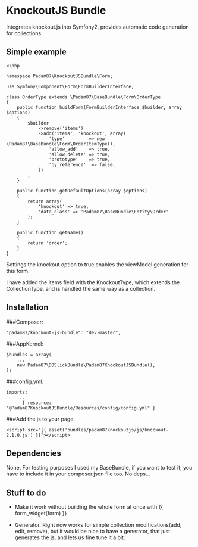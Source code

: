 # KnockoutJS Bundle #

Integrates knockout.js into Symfony2, provides automatic code generation for collections.

## Simple example ##

	<?php

	namespace Padam87\KnockoutJSBundle\Form;
	
	use Symfony\Component\Form\FormBuilderInterface;
	
	class OrderType extends \Padam87\BaseBundle\Form\OrderType
	{
	    public function buildForm(FormBuilderInterface $builder, array $options)
	    {
	        $builder
	            ->remove('items')
	            ->add('items', 'knockout', array(
	                'type'         => new \Padam87\BaseBundle\Form\OrderItemType(),
	                'allow_add'    => true,
	                'allow_delete' => true,
	                'prototype'    => true,
	                'by_reference'  => false,
	            ))
	        ;
	    }
		
		public function getDefaultOptions(array $options)
		{
			return array(
				'knockout' => true,
	            'data_class' => 'Padam87\BaseBundle\Entity\Order'
			);
		}
	
	    public function getName()
	    {
	        return 'order';
	    }
	}

Settings the knockout option to true enables the viewModel generation for this form.

I have added the items field with the KnockoutType, which extends the CollectionType, and is handled the same way as a collection.

## Installation

###Composer:

    "padam87/knockout-js-bundle": "dev-master",

###AppKernel:

    $bundles = array(
		...
        new Padam87\DDSlickBundle\Padam87KnockoutJSBundle(),
    );

###config.yml:

	imports:
	    ...
	    - { resource: "@Padam87KnockoutJSBundle/Resources/config/config.yml" }

###Add the js to your page.

    <script src="{{ asset('bundles/padam87knockoutjs/js/knockout-2.1.0.js') }}"></script>

## Dependencies

None. For testing purposes I used my BaseBundle, if you want to test it, you have to include it in your composer.json file too. No deps...

## Stuff to do

- Make it work without building the whole form at once with {{ form_widget(form) }}

- Generator. Right now works for simple collection modifications(add, edit, remove), but it would be nice to have a generator, that just generates the js, and lets us fine tune it a bit.

